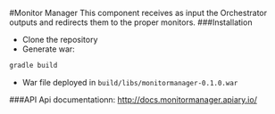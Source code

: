 #Monitor Manager
This component receives as input the Orchestrator outputs and redirects them to the proper monitors.
###Installation
- Clone the repository
- Generate war:
```bash
gradle build
```
- War file deployed in ```build/libs/monitormanager-0.1.0.war```

###API
Api documentationn: http://docs.monitormanager.apiary.io/